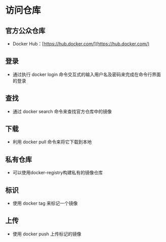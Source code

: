 # 访问仓库
## 官方公众仓库
* Docker Hub：[https://hub.docker.com/](https://hub.docker.com/)

## 登录
* 通过执行 docker login 命令交互式的输入用户名及密码来完成在命令行界面的登录

## 查找
* 通过 docker search 命令来查找官方仓库中的镜像

## 下载
* 利用 docker pull 命令来将它下载到本地

## 私有仓库
* 可以使用docker-registry构建私有的镜像仓库

## 标识
* 使用 docker tag 来标记一个镜像

## 上传
* 使用 docker push 上传标记的镜像